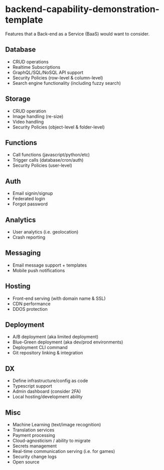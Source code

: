 # backend-capability-demonstration-template

Features that a Back-end as a Service (BaaS) would want to consider.

## Database 

* CRUD operations
* Realtime Subscriptions
* GraphQL/SQL/NoSQL API support
* Security Policies (row-level & column-level)
* Search engine functionality (including fuzzy search)

## Storage

* CRUD operation
* Image handling (re-size)
* Video handling
* Security Policies (object-level & folder-level)

## Functions

* Call functions (javascript/python/etc)
* Trigger calls (database/cron/auth)
* Security Policies (user-level)

## Auth

* Email signin/signup
* Federated login
* Forgot password

## Analytics

* User analytics (i.e. geolocation)
* Crash reporting

## Messaging

* Email message support + templates
* Mobile push notifications

## Hosting

* Front-end serving (with domain name & SSL)
* CDN performance
* DDOS protection

## Deployment

* A/B deployment (aka limited deployment)
* Blue-Green deployment (aka dev/prod environments)
* Deployment CLI command
* Git repository linking & integration

## DX

* Define infrastructure/config as code
* Typescript support
* Admin dashboard (consider 2FA)
* Local hosting/development ability

## Misc

* Machine Learning (text/image recognition)
* Translation services
* Payment processing
* Cloud-agnosticism / ability to migrate
* Secrets management
* Real-time communication serving (i.e. for games)
* Security change logs
* Open source
